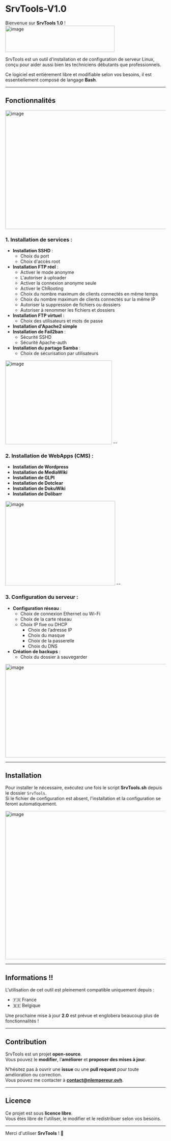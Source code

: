 # SrvTools-V1.0

Bienvenue sur **SrvTools 1.0** !   
<img width="343" height="83" alt="image" src="https://github.com/user-attachments/assets/847e6d9c-c52c-42aa-b12a-44c710b5a453" />

SrvTools est un outil d'installation et de configuration de serveur Linux, conçu pour aider aussi bien les techniciens débutants que professionnels.

Ce logiciel est entièrement libre et modifiable selon vos besoins, il est essentiellement composé de langage **Bash**.

---

## Fonctionnalités

<img width="555" height="374" alt="image" src="https://github.com/user-attachments/assets/8309efbb-94a3-4dfb-9d45-09e1431b43f6" />

### 1. Installation de services :
- **Installation SSHD** :
  - Choix du port 
  - Choix d'accès root
- **Installation FTP réel** :
  - Activer le mode anonyme 
  - L'autoriser à uploader 
  - Activer la connexion anonyme seule
  - Activer le ChRooting
  - Choix du nombre maximum de clients connectés en même temps
  - Choix du nombre maximum de clients connectés sur la même IP
  - Autoriser la suppression de fichiers ou dossiers
  - Autoriser à renommer les fichiers et dossiers
- **Installation FTP virtuel** :
  - Choix des utilisateurs et mots de passe
- **Installation d'Apache2 simple**
- **Installation de Fail2ban** :
  - Sécurité SSHD 
  - Sécurité Apache-auth
- **Installation du partage Samba** :
  - Choix de sécurisation par utilisateurs

<img width="335" height="264" alt="image" src="https://github.com/user-attachments/assets/057be538-072d-4dec-a43f-15ae5b63a50a" />
--

### 2. Installation de WebApps (CMS) :
- **Installation de Wordpress**
- **Installation de MediaWiki**
- **Installation de GLPI**
- **Installation de Dotclear**
- **Installation de DokuWiki**
- **Installation de Dolibarr**

<img width="345" height="266" alt="image" src="https://github.com/user-attachments/assets/84471a8b-a299-4124-8cce-065662c67fa2" />
    --

### 3. Configuration du serveur :
- **Configuration réseau** :
  - Choix de connexion Ethernet ou Wi-Fi
  - Choix de la carte réseau
  - Choix IP fixe ou DHCP
    - Choix de l’adresse IP
    - Choix du masque
    - Choix de la passerelle
    - Choix du DNS
- **Création de backups** :
  - Choix du dossier à sauvegarder

<img width="523" height="294" alt="image" src="https://github.com/user-attachments/assets/0a6f5c39-792a-4c75-9bc6-c9d2e38a6fa0" />

---

## Installation

Pour installer le nécessaire, exécutez une fois le script **SrvTools.sh** depuis le dossier `SrvTools`.  
Si le fichier de configuration est absent, l'installation et la configuration se feront automatiquement.

<img width="682" height="467" alt="image" src="https://github.com/user-attachments/assets/357777ae-3f14-4d5b-b383-f7064bdcd5c1" />

---

## Informations !!

L'utilisation de cet outil est pleinement compatible uniquement depuis :
- 🇫🇷 France  
- 🇧🇪 Belgique  

Une prochaine mise à jour **2.0** est prévue et englobera beaucoup plus de fonctionnalités !

---

## Contribution

SrvTools est un projet **open-source**.  
Vous pouvez le **modifier**, l’**améliorer** et **proposer des mises à jour**.

N'hésitez pas à ouvrir une **issue** ou une **pull request** pour toute amélioration ou correction.  
Vous pouvez me contacter à **contact@nlempereur.ovh**.

---

## Licence

Ce projet est sous **licence libre**.  
Vous êtes libre de l'utiliser, le modifier et le redistribuer selon vos besoins.

---

Merci d'utiliser **SrvTools** ! 🚀
